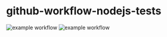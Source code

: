 # github-workflow-nodejs-tests

![example workflow](https://github.com/aws-x/github-actions-demo/actions/workflows/node.js.yml/badge.svg)
![example workflow](https://github.com/aws-x/github-actions-demo/actions/workflows/sandbox.yml/badge.svg)

<!--Code for this [video](https://youtu.be/9KVCxMrshIk).-->
